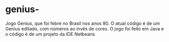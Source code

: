 # genius-
Jogo Genius, que foi febre no Brasil nos anos 80. O atual código é de um Genius editado, com números ao invés de cores.
O jogo foi feito em Java e o código é de um projeto da IDE Netbeans
